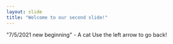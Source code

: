 ```yaml
---
layout: slide
title: "Welcome to our second slide!"
---
```

"7/5/2021 new beginning" - A cat
Use the left arrow to go back!
